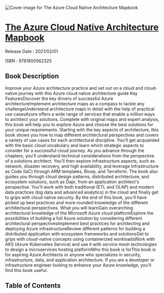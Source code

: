 ![Cover image for The Azure Cloud Native Architecture Mapbook](https://imgdetail.ebookreading.net/cover/cover/202109/EB9781800562325.jpg)

[The Azure Cloud Native Architecture Mapbook](https://ebookreading.net/view/book/The+Azure+Cloud+Native+Architecture+Mapbook-EB9781800562325_1.html "The Azure Cloud Native Architecture Mapbook")
====================================================================================================================

Release Date : 2021/02/01

ISBN : 9781800562325

Book Description
-----------------

Improve your Azure architecture practice and set out on a cloud and cloud-native journey with this Azure cloud native architecture guide
Key FeaturesDiscover the key drivers of successful Azure architectureImplement architecture maps as a compass to tackle any challengeUnderstand architecture maps in detail with the help of practical use casesAzure offers a wide range of services that enable a million ways to architect your solutions. Complete with original maps and expert analysis, this book will help you to explore Azure and choose the best solutions for your unique requirements.
Starting with the key aspects of architecture, this book shows you how to map different architectural perspectives and covers a variety of use cases for each architectural discipline. You'll get acquainted with the basic cloud vocabulary and learn which strategic aspects to consider for a successful cloud journey. As you advance through the chapters, you'll understand technical considerations from the perspective of a solutions architect. You'll then explore infrastructure aspects, such as network, disaster recovery, and high availability, and leverage Infrastructure as Code (IaC) through ARM templates, Bicep, and Terraform. The book also guides you through cloud design patterns, distributed architecture, and ecosystem solutions, such as Dapr, from an application architect's perspective. You'll work with both traditional (ETL and OLAP) and modern data practices (big data and advanced analytics) in the cloud and finally get to grips with cloud native security.
By the end of this book, you'll have picked up best practices and more rounded knowledge of the different architectural perspectives.
What you will learnGain overarching architectural knowledge of the Microsoft Azure cloud platformExplore the possibilities of building a full Azure solution by considering different architectural perspectivesImplement best practices for architecting and deploying Azure infrastructureReview different patterns for building a distributed application with ecosystem frameworks and solutionsGet to grips with cloud-native concepts using containerized workloadsWork with AKS (Azure Kubernetes Service) and use it with service mesh technologies to design a microservices hosting platformWho this book is forThis book is for aspiring Azure Architects or anyone who specializes in security, infrastructure, data, and application architecture. If you are a developer or infrastructure engineer looking to enhance your Azure knowledge, you'll find this book useful.


Table of Contents
-----------------

